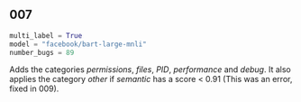 ## 007

```python
multi_label = True
model = "facebook/bart-large-mnli"
number_bugs = 89
```

Adds the categories *permissions*, *files*, *PID*, *performance* and *debug*. It also applies the category *other* if *semantic* has a score < 0.91 (This was an error, fixed in 009).
